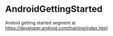 # AndroidGettingStarted
Andoid getting started segment at https://developer.android.com/training/index.html
